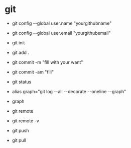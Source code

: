 # git

- git config --global user.name "yourgithubname"
- git config --global user.email "yourgithubemail"

- git init
- git add .
- git commit -m "fill with your want"
- git commit -am "fill"
- git status

- alias graph="git log --all --decorate --oneline --graph"
- graph

- git remote
- git remote -v
- git push
- git pull
